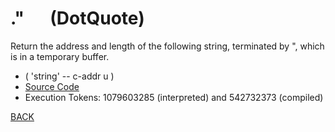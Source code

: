 # .&quot; &emsp; (DotQuote)
Return the address and length of the following string, terminated by ", which is in a temporary buffer.
* ( 'string' -- c-addr u )
* [Source Code](../words/core/DotQuote.cs)
* Execution Tokens: 1079603285 (interpreted) and 542732373 (compiled)


[BACK](builtins.md#DotQuote)
